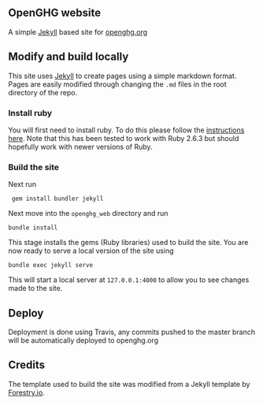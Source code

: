 ## OpenGHG website

A simple [Jekyll](https://jekyllrb.com/) based site for [openghg.org](https://www.openghg.org)

## Modify and build locally

This site uses [Jekyll](https://jekyllrb.com/) to create pages using a simple markdown format. Pages are easily modified through changing
the `.md` files in the root directory of the repo.

### Install ruby
You will first need to install ruby. To do this please follow the [instructions here](https://www.digitalocean.com/community/tutorials/how-to-install-ruby-on-rails-with-rbenv-on-ubuntu-18-04). Note that this has been tested to work with Ruby 2.6.3 but should hopefully work with newer versions of Ruby.

### Build the site 

Next run

` gem install bundler jekyll`

Next move into the `openghg_web` directory and run

`bundle install`

This stage installs the gems (Ruby libraries) used to build the site. You are now ready to serve a local version of the site using

`bundle exec jekyll serve`

This will start a local server at `127.0.0.1:4000` to allow you to see changes made to the site.

## Deploy

Deployment is done using Travis, any commits pushed to the master branch will be automatically deployed to openghg.org

## Credits

The template used to build the site was modified from a Jekyll template by [Forestry.io](https://github.com/forestryio/ubuild-jekyll).